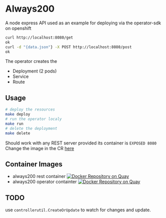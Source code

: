 # Always200
A node express API used as an example for deploying via the operator-sdk on openshift
```bash
curl http://localhost:8080/get
ok
curl -d "{data.json"} -X POST http://localhost:8080/post
ok
```
The operator creates the 
- Deployment (2 pods)
- Service 
- Route

## Usage
```bash
# deploy the resources
make deploy
# run the operator localy 
make run
# delete the deployment
make delete
```

Should work with any REST server provided its container is `EXPOSED 8080`
Change the image in the CR [here](https://github.com/austincunningham/always200/blob/master/deploy/crds/example.com_v1alpha1_always200_cr.yaml#L8)

## Container Images
- always200 rest container [![Docker Repository on Quay](https://quay.io/repository/austincunningham/always200/status "Docker Repository on Quay")](https://quay.io/repository/austincunningham/always200)
- always200 operator containter [![Docker Repository on Quay](https://quay.io/repository/austincunningham/always200-operator/status "Docker Repository on Quay")](https://quay.io/repository/austincunningham/always200-operator)

## TODO
use `controllerutil.CreateOrUpdate` to watch for changes and update.
